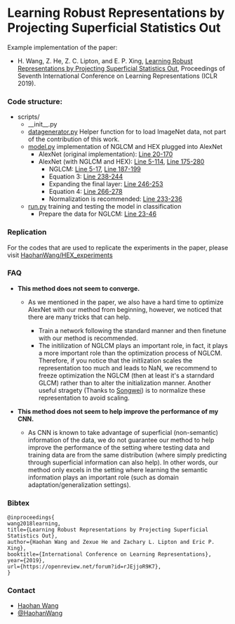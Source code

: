 # Learning Robust Representations by Projecting Superficial Statistics Out 

Example implementation of the paper: 
    
- H. Wang, Z. He, Z. C. Lipton, and E. P. Xing, [Learning Robust Representations by Projecting Superficial Statistics Out](https://openreview.net/pdf?id=rJEjjoR9K7), Proceedings of Seventh International Conference on Learning Representations (ICLR 2019). 

### Code structure: 

- scripts/
  - \_\_init\_\_.py
  - [datagenerator.py](https://github.com/HaohanWang/HEX/blob/master/scripts/datagenerator.py) Helper function for to load ImageNet data, not part of the contribution of this work.  
  - [model.py](https://github.com/HaohanWang/HEX/blob/master/scripts/model.py) implementation of NGLCM and HEX plugged into AlexNet
    - AlexNet (original implementation): [Line 20-170](https://github.com/HaohanWang/HEX/blob/master/scripts/model.py#L20)
    - AlexNet (with NGLCM and HEX): [Line 5-114](https://github.com/HaohanWang/HEX/blob/master/scripts/model.py#L5), [Line 175-280](https://github.com/HaohanWang/HEX/blob/master/scripts/model.py#L175)
        - NGLCM: [Line 5-17](https://github.com/HaohanWang/HEX/blob/master/scripts/model.py#L5), [Line 187-199](https://github.com/HaohanWang/HEX/blob/master/scripts/model.py#L187)
        - Equation 3: [Line 238-244](https://github.com/HaohanWang/HEX/blob/master/scripts/model.py#L238)
        - Expanding the final layer: [Line 246-253](https://github.com/HaohanWang/HEX/blob/master/scripts/model.py#L246)
        - Equation 4: [Line 266-278](https://github.com/HaohanWang/HEX/blob/master/scripts/model.py#L266)
        - Normalization is recommended: [Line 233-236](https://github.com/HaohanWang/HEX/blob/master/scripts/model.py#L233)
  - [run.py](https://github.com/HaohanWang/HEX/blob/master/scripts/run.py) training and testing the model in classification
    - Prepare the data for NGLCM: [Line 23-46](https://github.com/HaohanWang/HEX/blob/master/scripts/run.py#L23)
    
### Replication

For the codes that are used to replicate the experiments in the paper, please visit [HaohanWang/HEX_experiments](https://github.com/HaohanWang/HEX_experiments)

### FAQ

- **This method does not seem to converge.**  
   
   - As we mentioned in the paper, we also have a hard time to optimize AlexNet with our method from beginning, however, we noticed that there are many tricks that can help. 
   
        - Train a network following the standard manner and then finetune with our method is recommended.   
        - The initilization of NGLCM plays an important role, in fact, it plays a more important role than the optimization process of NGLCM. Therefore, if you notice that the initlization scales the representation too much and leads to NaN, we recommend to freeze optimization the NGLCM (then at least it's a starndard GLCM) rather than to alter the initialization manner. Another useful stragety (Thanks to [Songwei](https://github.com/SongweiGe)) is to normalize these representation to avoid scaling. 
        
- **This method does not seem to help improve the performance of my CNN.**  

   - As CNN is known to take advantage of superficial (non-semantic) information of the data, we do not guarantee our method to help improve the performance of the setting where testing data and training data are from the same distribution (where simply predicting through superficial information can also help). In other words, our method only excels in the setting where learning the semantic information plays an important role (such as domain adaptation/generalization settings). 

### Bibtex

    @inproceedings{
    wang2018learning,
    title={Learning Robust Representations by Projecting Superficial Statistics Out},
    author={Haohan Wang and Zexue He and Zachary L. Lipton and Eric P. Xing},
    booktitle={International Conference on Learning Representations},
    year={2019},
    url={https://openreview.net/forum?id=rJEjjoR9K7},
    }

### Contact
- [Haohan Wang](http://www.cs.cmu.edu/~haohanw/)
- [@HaohanWang](https://twitter.com/HaohanWang)
